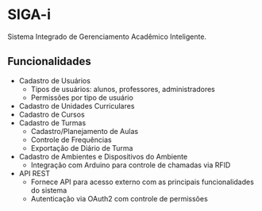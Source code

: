 # SIGA-i

Sistema Integrado de Gerenciamento Acadêmico Inteligente.

## Funcionalidades

 - Cadastro de Usuários
    - Tipos de usuários: alunos, professores, administradores
    - Permissões por tipo de usuário
 - Cadastro de Unidades Curriculares
 - Cadastro de Cursos
 - Cadastro de Turmas
    - Cadastro/Planejamento de Aulas
    - Controle de Frequências
    - Exportação de Diário de Turma
 - Cadastro de Ambientes e Dispositivos do Ambiente
    - Integração com Arduino para controle de chamadas via RFID
 - API REST
   - Fornece API para acesso externo com as principais funcionalidades do sistema
   - Autenticação via OAuth2 com controle de permissões
